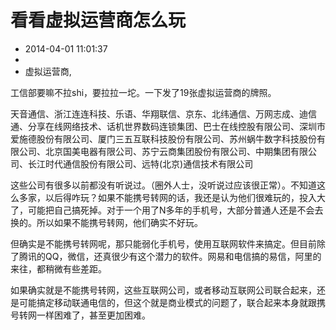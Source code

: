 # 看看虚拟运营商怎么玩
- 2014-04-01 11:01:37
- 
- 虚拟运营商,

<p>工信部要嘛不拉shi，要拉拉一坨。一下发了19张虚拟运营商的牌照。</p>
<p>天音通信、浙江连连科技、乐语、华翔联信、京东、北纬通信、万网志成、迪信通、分享在线网络技术、话机世界数码连锁集团、巴士在线控股有限公司、深圳市爱施德股份有限公司、厦门三五互联科技股份有限公司、苏州蜗牛数字科技股份有限公司、北京国美电器有限公司、苏宁云商集团股份有限公司、中期集团有限公司、长江时代通信股份有限公司、远特(北京)通信技术有限公司</p><p>这些公司有很多以前都没有听说过。（圈外人士，没听说过应该很正常）。不知道这么多家，以后得咋玩？如果不能携号转网的话，我还是认为他们很难玩的，投入大了，可能把自己搞死掉。对于一个用了N多年的手机号，大部分普通人还是不会去换的。所以如果不能携号转网，他们确实不好玩。</p><p>但确实是不能携号转网呢，那只能弱化手机号，使用互联网软件来搞定。但目前除了腾讯的QQ，微信，还真很少有这个潜力的软件。网易和电信搞的易信，阿里的来往，都稍微有些差距。</p><p>如果确实就是不能携号转网，这些互联网公司，或者移动互联网公司联合起来，还是可能搞定移动联通电信的，但这个就是商业模式的问题了，联合起来本身就跟携号转网一样困难了，甚至更加困难。</p>